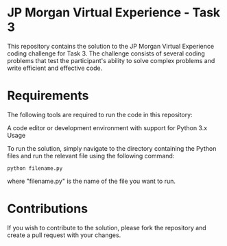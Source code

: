 # JP Morgan Virtual Experience - Task 3

This repository contains the solution to the JP Morgan Virtual Experience coding challenge for Task 3. The challenge consists of several coding problems that test the participant's ability to solve complex problems and write efficient and effective code.

# Requirements

The following tools are required to run the code in this repository:

A code editor or development environment with support for Python 3.x
Usage

To run the solution, simply navigate to the directory containing the Python files and run the relevant file using the following command:

```python filename.py```

where "filename.py" is the name of the file you want to run.

# Contributions

If you wish to contribute to the solution, please fork the repository and create a pull request with your changes.


